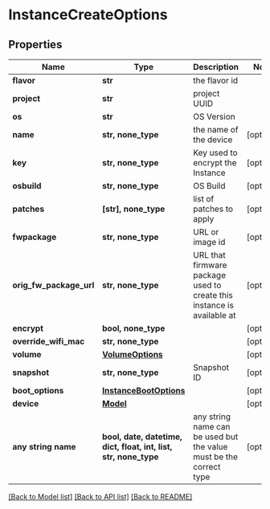 # InstanceCreateOptions



## Properties
Name | Type | Description | Notes
------------ | ------------- | ------------- | -------------
**flavor** | **str** | the flavor id | 
**project** | **str** | project UUID | 
**os** | **str** | OS Version | 
**name** | **str, none_type** | the name of the device | [optional] 
**key** | **str, none_type** | Key used to encrypt the Instance | [optional] 
**osbuild** | **str, none_type** | OS Build | [optional] 
**patches** | **[str], none_type** | list of patches to apply | [optional] 
**fwpackage** | **str, none_type** | URL or image id | [optional] 
**orig_fw_package_url** | **str, none_type** | URL that firmware package used to create this instance is available at | [optional] 
**encrypt** | **bool, none_type** |  | [optional] 
**override_wifi_mac** | **str, none_type** |  | [optional] 
**volume** | [**VolumeOptions**](VolumeOptions.md) |  | [optional] 
**snapshot** | **str, none_type** | Snapshot ID | [optional] 
**boot_options** | [**InstanceBootOptions**](InstanceBootOptions.md) |  | [optional] 
**device** | [**Model**](Model.md) |  | [optional] 
**any string name** | **bool, date, datetime, dict, float, int, list, str, none_type** | any string name can be used but the value must be the correct type | [optional]

[[Back to Model list]](../README.md#documentation-for-models) [[Back to API list]](../README.md#documentation-for-api-endpoints) [[Back to README]](../README.md)


